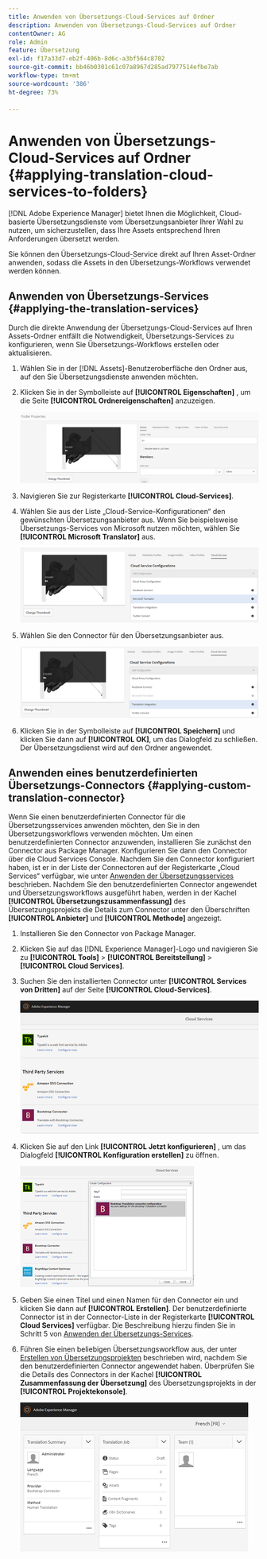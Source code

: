 ```yaml
---
title: Anwenden von Übersetzungs-Cloud-Services auf Ordner
description: Anwenden von Übersetzungs-Cloud-Services auf Ordner
contentOwner: AG
role: Admin
feature: Übersetzung
exl-id: f17a33d7-eb2f-406b-8d6c-a3bf564c8702
source-git-commit: bb46b0301c61c07a8967d285ad7977514efbe7ab
workflow-type: tm+mt
source-wordcount: '386'
ht-degree: 73%

---
```


# Anwenden von Übersetzungs-Cloud-Services auf Ordner {#applying-translation-cloud-services-to-folders}

[!DNL Adobe Experience Manager] bietet Ihnen die Möglichkeit, Cloud-basierte Übersetzungsdienste vom Übersetzungsanbieter Ihrer Wahl zu nutzen, um sicherzustellen, dass Ihre Assets entsprechend Ihren Anforderungen übersetzt werden.

Sie können den Übersetzungs-Cloud-Service direkt auf Ihren Asset-Ordner anwenden, sodass die Assets in den Übersetzungs-Workflows verwendet werden können.

## Anwenden von Übersetzungs-Services {#applying-the-translation-services}

Durch die direkte Anwendung der Übersetzungs-Cloud-Services auf Ihren Assets-Ordner entfällt die Notwendigkeit, Übersetzungs-Services zu konfigurieren, wenn Sie Übersetzungs-Workflows erstellen oder aktualisieren.

1. Wählen Sie in der [!DNL Assets]-Benutzeroberfläche den Ordner aus, auf den Sie Übersetzungsdienste anwenden möchten.
1. Klicken Sie in der Symbolleiste auf **[!UICONTROL Eigenschaften]** , um die Seite **[!UICONTROL Ordnereigenschaften]** anzuzeigen.

   ![chlimage_1-215](assets/chlimage_1-215.png)

1. Navigieren Sie zur Registerkarte **[!UICONTROL Cloud-Services]**.
1. Wählen Sie aus der Liste „Cloud-Service-Konfigurationen“ den gewünschten Übersetzungsanbieter aus. Wenn Sie beispielsweise Übersetzungs-Services von Microsoft nutzen möchten, wählen Sie **[!UICONTROL Microsoft Translator]** aus.

   ![chlimage_1-216](assets/chlimage_1-216.png)

1. Wählen Sie den Connector für den Übersetzungsanbieter aus.

   ![chlimage_1-217](assets/chlimage_1-217.png)

1. Klicken Sie in der Symbolleiste auf **[!UICONTROL Speichern]** und klicken Sie dann auf **[!UICONTROL OK]**, um das Dialogfeld zu schließen. Der Übersetzungsdienst wird auf den Ordner angewendet.

## Anwenden eines benutzerdefinierten Übersetzungs-Connectors  {#applying-custom-translation-connector}

Wenn Sie einen benutzerdefinierten Connector für die Übersetzungsservices anwenden möchten, den Sie in den Übersetzungsworkflows verwenden möchten. Um einen benutzerdefinierten Connector anzuwenden, installieren Sie zunächst den Connector aus Package Manager. Konfigurieren Sie dann den Connector über die Cloud Services Console. Nachdem Sie den Connector konfiguriert haben, ist er in der Liste der Connectoren auf der Registerkarte „Cloud Services“ verfügbar, wie unter [Anwenden der Übersetzungsservices](transition-cloud-services.md#applying-the-translation-services) beschrieben. Nachdem Sie den benutzerdefinierten Connector angewendet und Übersetzungsworkflows ausgeführt haben, werden in der Kachel **[!UICONTROL Übersetzungszusammenfassung]** des Übersetzungsprojekts die Details zum Connector unter den Überschriften **[!UICONTROL Anbieter]** und **[!UICONTROL Methode]** angezeigt.

1. Installieren Sie den Connector von Package Manager.
1. Klicken Sie auf das [!DNL Experience Manager]-Logo und navigieren Sie zu **[!UICONTROL Tools]** > **[!UICONTROL Bereitstellung]** > **[!UICONTROL Cloud Services]**.
1. Suchen Sie den installierten Connector unter **[!UICONTROL Services von Dritten]** auf der Seite **[!UICONTROL Cloud-Services]**.

   ![chlimage_1-218](assets/chlimage_1-218.png)

1. Klicken Sie auf den Link **[!UICONTROL Jetzt konfigurieren]** , um das Dialogfeld **[!UICONTROL Konfiguration erstellen]** zu öffnen.

   ![chlimage_1-219](assets/chlimage_1-219.png)

1. Geben Sie einen Titel und einen Namen für den Connector ein und klicken Sie dann auf **[!UICONTROL Erstellen]**. Der benutzerdefinierte Connector ist in der Connector-Liste in der Registerkarte **[!UICONTROL Cloud Services]** verfügbar. Die Beschreibung hierzu finden Sie in Schritt 5 von [Anwenden der Übersetzungs-Services](#applying-the-translation-services).
1. Führen Sie einen beliebigen Übersetzungsworkflow aus, der unter [Erstellen von Übersetzungsprojekten](translation-projects.md) beschrieben wird, nachdem Sie den benutzerdefinierten Connector angewendet haben. Überprüfen Sie die Details des Connectors in der Kachel **[!UICONTROL Zusammenfassung der Übersetzung]** des Übersetzungsprojekts in der **[!UICONTROL Projektekonsole]**.

   ![chlimage_1-220](assets/chlimage_1-220.png)
